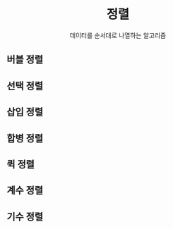<div align="center">

# **정렬**
  
데이터를 순서대로 나열하는 알고리즘

</div>

## 버블 정렬

## 선택 정렬

## 삽입 정렬

## 합병 정렬

## 퀵 정렬

## 계수 정렬

## 기수 정렬
